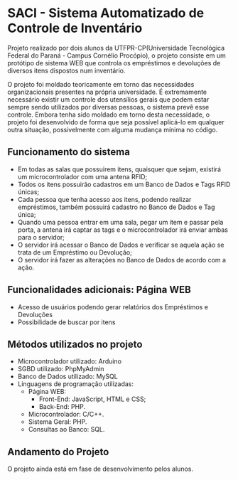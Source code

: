 # SACI - Sistema Automatizado de Controle de Inventário

Projeto realizado por dois alunos da UTFPR-CP(Universidade Tecnológica Federal do Paraná - Campus Cornélio Procópio), o projeto consiste em um protótipo de sistema WEB que controla os empréstimos e devoluções de diversos itens dispostos num inventário.

O projeto foi moldado teoricamente em torno das necessidades organizacionais presentes na própria universidade. É extremamente necessário existir um controle dos utensílios gerais que podem estar sempre sendo utilizados por diversas pessoas, o sistema prevê esse controle. Embora tenha sido moldado em torno desta necessidade, o projeto foi desenvolvido de forma que seja possível aplicá-lo em qualquer outra situação, possivelmente com alguma mudança mínima no código.

## Funcionamento do sistema

* Em todas as salas que possuirem itens, quaisquer que sejam, existirá um microcontrolador com uma antena RFID;
* Todos os itens possuirão cadastros em um Banco de Dados e Tags RFID únicas;
* Cada pessoa que tenha acesso aos itens, podendo realizar empréstimos, também possuirá cadastro no Banco de Dados e Tag única;
* Quando uma pessoa entrar em uma sala, pegar um item e passar pela porta, a antena irá captar as tags e o microcontrolador irá enviar ambas para o servidor;
* O servidor irá acessar o Banco de Dados e verificar se aquela ação se trata de um Empréstimo ou Devolução;
* O servidor irá fazer as alterações no Banco de Dados de acordo com a ação.

## Funcionalidades adicionais: Página WEB

* Acesso de usuários podendo gerar relatórios dos Empréstimos e Devoluções
* Possibilidade de buscar por itens

## Métodos utilizados no projeto

* Microcontrolador utilizado: Arduino
* SGBD utilizado: PhpMyAdmin
* Banco de Dados utilizado: MySQL
* Linguagens de programação utilizadas:
	* Página WEB:
		* Front-End: JavaScript, HTML e CSS;
		* Back-End: PHP.
	* Microcontrolador: C/C++.
	* Sistema Geral: PHP.
	* Consultas ao Banco: SQL.	

## Andamento do Projeto

O projeto ainda está em fase de desenvolvimento pelos alunos. 
